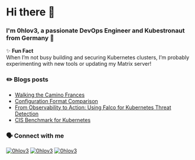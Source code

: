 <h1 align="left">Hi there 👋</h1>
<h3 align="left">I'm 0hlov3, a passionate DevOps Engineer and Kubestronaut from Germany 🚀</h3>

✨ **Fun Fact**  
When I’m not busy building and securing Kubernetes clusters, I’m probably experimenting with new tools or updating my Matrix server!  

### ✏️ Blogs posts
<!-- BLOG-POST-LIST:START -->
- [Walking the Camino Frances](https://schoenwald.aero/posts/2025-06-15_walking-the-camino-frances/)
- [Configuration Format Comparison](https://schoenwald.aero/posts/2025-05-03_configuration-format-comparison/)
- [From Observability to Action: Using Falco for Kubernetes Threat Detection](https://schoenwald.aero/posts/2025-03-29_falco-for-kubernetes-threat-detection/)
- [CIS Benchmark for Kubernetes](https://schoenwald.aero/posts/2025-03-12_cis-benchmark-for-kubernetes/)
<!-- BLOG-POST-LIST:END -->

### 🗣️ Connect with me
<p align="left">
<a href="https://matrix.to/#/@0hlov3:privatetrace.io" target="blank"><img src="https://img.shields.io/badge/Chat-Matrix-informational?style=flat&logo=matrix&logoColor=white&color=2bbc8a" alt="0hlov3" /></a>
<a href="https://gts.privatetrace.io/@0hlov3" target="blank"><img src="https://img.shields.io/badge/Microblogging-Mastodon-informational?style=flat&logo=linux&logoColor=white&color=2bbc8a" alt="0hlov3" /></a> 
<a href="https://www.linkedin.com/in/olafschoenwald/" target="blank"><img src="https://img.shields.io/badge/Microblogging-LinkedIn-informational?style=flat&logo=linkedin&logoColor=white&color=2bbc8a" alt="0hlov3" /></a>
</p>
